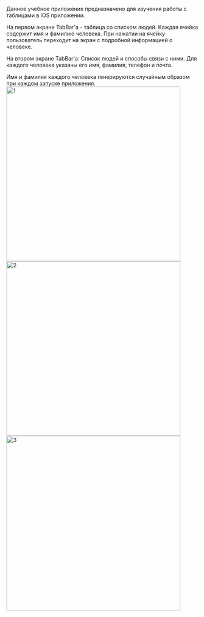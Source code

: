 Данное учебное приложение предназначено для изучения работы с таблицами в iOS приложении. 

На первом экране TabBar'a - таблица со списком людей. Каждая ячейка содержит имя и фамилию человека. При нажатии на ячейку пользователь переходит на экран с подробной информацией о человеке.

На втором экране TabBar'a: Cписок людей и способы связи с ними. Для каждого человека указаны его имя, фамилия, телефон и почта. 

Имя и фамилия каждого человека генерируются случайным образом при каждом запуске приложения.
<img width="457" alt="1" src="https://user-images.githubusercontent.com/123081743/233840604-a213a7e6-7226-4cf1-96bc-21ce9a9d639b.png">
<img width="457" alt="2" src="https://user-images.githubusercontent.com/123081743/233840605-806a2f74-7b6a-48af-95db-6a2ed730618f.png">
<img width="457" alt="3" src="https://user-images.githubusercontent.com/123081743/233840606-a94ae08c-c63a-49c2-a2dc-2779e4dcf2ae.png">
